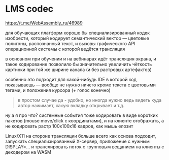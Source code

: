 # LMS codec

https://t.me/WebAssembly_ru/46989

для обучающих платформ хорошо бы специализированный кодек изобрести, который кодирует семантический вектор — цветовые полигоны, распознанный текст, и вызовы графического API операционной системы с которой ведётся трансляция

в основном при обучении и на вебинарах идёт трансляция экрана, и такое кодирование позволило бы значительно увеличить чёткость картинки при той же ширине канала (и без растровых артефактов)

особенно это подходит для какой-нибудь IDE в которой код показываешь — вообще не нужно ничего кроме текста с цветовыми тегами, и положения курсора (+ голос конечно)

>  в простом случае да - удобно, но иногда нужно ведь видеть куда автор нажимает, какую вкладку открывает и т.д.

ну а я про что? системные события тоже кодировать в виде коротких пакетов (mouse move/click с координатами), и на клиенте отображать, а не кодировать растр 100х100х16 кадров, как мышь елозит

Linux/X11 на стороне трансляции больше всего как основа подходит, запускать специализированный Х-сервер, приложение с нужным DISPLAY=... и транслировать поток с групповым вещанием на клиенты с декодером на WASM

